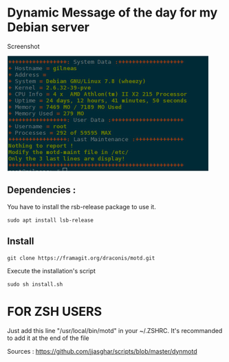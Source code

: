 # Dynamic Message of the day for my Debian server

Screenshot

![logo](/screen_shot.jpg "Screenshot_blank")

## Dependencies :

 You have to install the rsb-release package to use it.

 ```
 sudo apt install lsb-release
 ```

## Install

```
git clone https://framagit.org/draconis/motd.git
```

Execute the installation's script

```
sudo sh install.sh
```

# FOR ZSH USERS

Just add this line "/usr/local/bin/motd" in your ~/.ZSHRC. It's recommanded to add it at the end of the file



Sources : https://github.com/jjasghar/scripts/blob/master/dynmotd
